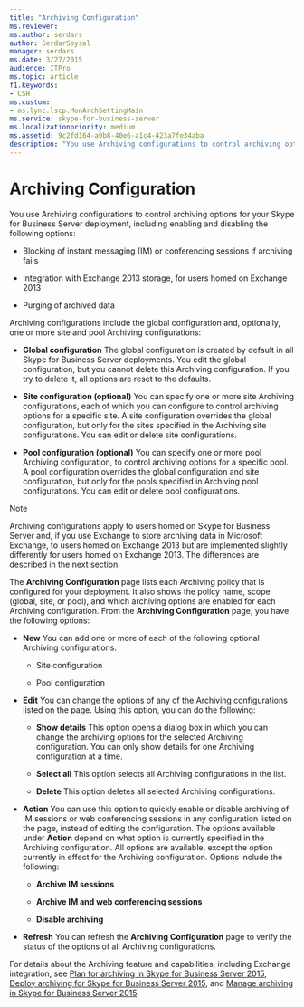 ```yaml
---
title: "Archiving Configuration"
ms.reviewer: 
ms.author: serdars
author: SerdarSoysal
manager: serdars
ms.date: 3/27/2015
audience: ITPro
ms.topic: article
f1.keywords:
- CSH
ms.custom:
- ms.lync.lscp.MonArchSettingMain
ms.service: skype-for-business-server
ms.localizationpriority: medium
ms.assetid: 9c2fd164-a9b8-40e6-a1c4-423a7fe34aba
description: "You use Archiving configurations to control archiving options for your Skype for Business Server deployment, including enabling and disabling the following options:"
---
```


# Archiving Configuration
 
You use Archiving configurations to control archiving options for your Skype for Business Server deployment, including enabling and disabling the following options:
  
- Blocking of instant messaging (IM) or conferencing sessions if archiving fails
    
- Integration with Exchange 2013 storage, for users homed on Exchange 2013
    
- Purging of archived data
    
Archiving configurations include the global configuration and, optionally, one or more site and pool Archiving configurations:
  
- **Global configuration** The global configuration is created by default in all Skype for Business Server deployments. You edit the global configuration, but you cannot delete this Archiving configuration. If you try to delete it, all options are reset to the defaults.
    
- **Site configuration (optional)** You can specify one or more site Archiving configurations, each of which you can configure to control archiving options for a specific site. A site configuration overrides the global configuration, but only for the sites specified in the Archiving site configurations. You can edit or delete site configurations.
    
- **Pool configuration (optional)** You can specify one or more pool Archiving configuration, to control archiving options for a specific pool. A pool configuration overrides the global configuration and site configuration, but only for the pools specified in Archiving pool configurations. You can edit or delete pool configurations.
    
> [!NOTE]
> Archiving configurations apply to users homed on Skype for Business Server and, if you use Exchange to store archiving data in Microsoft Exchange, to users homed on Exchange 2013 but are implemented slightly differently for users homed on Exchange 2013. The differences are described in the next section. 
  
The **Archiving Configuration** page lists each Archiving policy that is configured for your deployment. It also shows the policy name, scope (global, site, or pool), and which archiving options are enabled for each Archiving configuration. From the **Archiving Configuration** page, you have the following options:
- **New** You can add one or more of each of the following optional Archiving configurations.
    
  - Site configuration
    
  - Pool configuration
    
- **Edit** You can change the options of any of the Archiving configurations listed on the page. Using this option, you can do the following:
    
  - **Show details** This option opens a dialog box in which you can change the archiving options for the selected Archiving configuration. You can only show details for one Archiving configuration at a time.
    
  - **Select all** This option selects all Archiving configurations in the list.
    
  - **Delete** This option deletes all selected Archiving configurations.
    
- **Action** You can use this option to quickly enable or disable archiving of IM sessions or web conferencing sessions in any configuration listed on the page, instead of editing the configuration. The options available under **Action** depend on what option is currently specified in the Archiving configuration. All options are available, except the option currently in effect for the Archiving configuration. Options include the following:
    
  - **Archive IM sessions**
    
  - **Archive IM and web conferencing sessions**
    
  - **Disable archiving**
    
- **Refresh** You can refresh the **Archiving Configuration** page to verify the status of the options of all Archiving configurations.
    
For details about the Archiving feature and capabilities, including Exchange integration, see [Plan for archiving in Skype for Business Server 2015](../../plan-your-deployment/archiving/archiving.md), [Deploy archiving for Skype for Business Server 2015](../../deploy/deploy-archiving/deploy-archiving.md), and [Manage archiving in Skype for Business Server 2015](../../manage/archiving/archiving.md).

